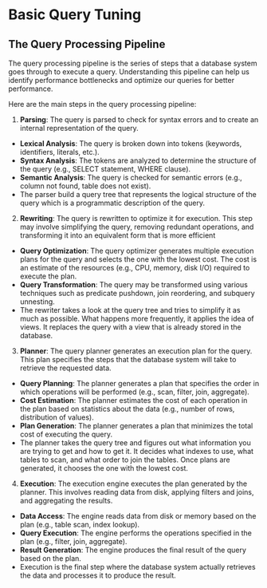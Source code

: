 # Basic Query Tuning

## The Query Processing Pipeline

The query processing pipeline is the series of steps that a database system goes through to execute a query. Understanding this pipeline can help us identify performance bottlenecks and optimize our queries for better performance.

Here are the main steps in the query processing pipeline:

1. **Parsing**: The query is parsed to check for syntax errors and to create an internal representation of the query.

- **Lexical Analysis**: The query is broken down into tokens (keywords, identifiers, literals, etc.).
- **Syntax Analysis**: The tokens are analyzed to determine the structure of the query (e.g., SELECT statement, WHERE clause).
- **Semantic Analysis**: The query is checked for semantic errors (e.g., column not found, table does not exist).
- The parser build a query tree that represents the logical structure of the query which is a programmatic description of the query.

2. **Rewriting**: The query is rewritten to optimize it for execution. This step may involve simplifying the query, removing redundant operations, and transforming it into an equivalent form that is more efficient

- **Query Optimization**: The query optimizer generates multiple execution plans for the query and selects the one with the lowest cost. The cost is an estimate of the resources (e.g., CPU, memory, disk I/O) required to execute the plan.
- **Query Transformation**: The query may be transformed using various techniques such as predicate pushdown, join reordering, and subquery unnesting.
- The rewriter takes a look at the query tree and tries to simplify it as much as possible. What happens more frequently, it applies the idea of views. It replaces the query with a view that is already stored in the database.

3. **Planner**: The query planner generates an execution plan for the query. This plan specifies the steps that the database system will take to retrieve the requested data.

- **Query Planning**: The planner generates a plan that specifies the order in which operations will be performed (e.g., scan, filter, join, aggregate).
- **Cost Estimation**: The planner estimates the cost of each operation in the plan based on statistics about the data (e.g., number of rows, distribution of values).
- **Plan Generation**: The planner generates a plan that minimizes the total cost of executing the query.
- The planner takes the query tree and figures out what information you are trying to get and how to get it. It decides what indexes to use, what tables to scan, and what order to join the tables. Once plans are generated, it chooses the one with the lowest cost.

4. **Execution**: The execution engine executes the plan generated by the planner. This involves reading data from disk, applying filters and joins, and aggregating the results.

- **Data Access**: The engine reads data from disk or memory based on the plan (e.g., table scan, index lookup).
- **Query Execution**: The engine performs the operations specified in the plan (e.g., filter, join, aggregate).
- **Result Generation**: The engine produces the final result of the query based on the plan.
- Execution is the final step where the database system actually retrieves the data and processes it to produce the result.

